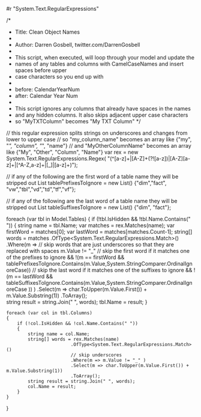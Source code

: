 #r "System.Text.RegularExpressions"

/*
 * Title: Clean Object Names
 * 
 * Author: Darren Gosbell, twitter.com/DarrenGosbell
 * 
 * This script, when executed, will loop through your model and update the
 * names of any tables and columns with CamelCaseNames and insert spaces before upper
 * case characters so you end up with
 * 
 * before: CalendarYearNum
 * after:  Calendar Year Num
 *
 * This script ignores any columns that already have spaces in the names 
 * and any hidden columns. It also skips adjacent upper case characters
 * so "MyTXTColumn"  becomes "My TXT Column"
 */

// this regular expression splits strings on underscores and changes from lower to upper case
// so "my_column_name" becomes an array like {"my", "_", "column", "_", "name"}
// and "MyOtherColumnName" becomes an array like {"My", "Other", "Column", "Name"}
var rex = new System.Text.RegularExpressions.Regex( "(^[a-z]+|[A-Z]+(?![a-z])|[A-Z][a-z]+|[^A-Z,a-z]+|[_]|[a-z]+)");

// if any of the following are the first word of a table name they will be stripped out
List<string> tablePrefixesToIgnore = new List<string>() {"dim","fact", "vw","tbl","vd","td","tf","vf"};

// if any of the following are the last word of a table name they will be stripped out
List<string> tableSuffixesToIgnore = new List<string>() {"dim", "fact"};

foreach (var tbl in Model.Tables) 
{
    if (!tbl.IsHidden && !tbl.Name.Contains(" ")) 
    {
        string name = tbl.Name;
        var matches = rex.Matches(name);
        var firstWord = matches[0];
        var lastWord = matches[matches.Count-1];
        string[] words = matches
                        .OfType<System.Text.RegularExpressions.Match>()
                        .Where(m =>
                                // skip words that are just underscores so that they are replaced with spaces
                                m.Value != "_" 
                                // skip the first word if it matches one of the prefixes to ignore
                                && !(m == firstWord && tablePrefixesToIgnore.Contains(m.Value,System.StringComparer.OrdinalIgnoreCase)) 
                                // skip the last word if it matches one of the suffixes to ignore
                                && !(m == lastWord && tableSuffixesToIgnore.Contains(m.Value,System.StringComparer.OrdinalIgnoreCase )) 
                                )
                        .Select(m => char.ToUpper(m.Value.First()) + m.Value.Substring(1))
                        .ToArray();                
        string result = string.Join(" ", words);
        tbl.Name = result;
    }

    foreach (var col in tbl.Columns)
    {
        if (!col.IsHidden && !col.Name.Contains(" ")) 
        {
            string name = col.Name;
            string[] words = rex.Matches(name)
                            .OfType<System.Text.RegularExpressions.Match>()
                            // skip underscores 
                            .Where(m => m.Value != "_" )
                            .Select(m => char.ToUpper(m.Value.First()) + m.Value.Substring(1))
                            .ToArray();                
            string result = string.Join(" ", words);
            col.Name = result;
        }
    }
}